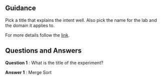 ## Guidance
   Pick a title that explains the intent well. Also pick the name
   for the lab and the domain it applies to.
   
For more details follow the [link](http://community.virtual-labs.ac.in/docs/ph3-new-exp-dev/).   

## Questions and Answers
    
   **Question 1** : What is the title of the experiment?  

   **Answer 1** : Merge Sort
